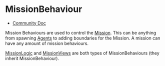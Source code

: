 # MissionBehaviour

- [Community Doc](https://docs.bannerlordmodding.com/_csharp-api/mountandblade/missionbehaviour/)

Mission Behaviours are used to control the [Mission](/modding/missions/). This can be anything from spawning [Agents](/modding/agents/) to adding boundaries for the Mission. A mission can have any amount of mission behaviours.

[MissionLogic](/modding/missionlogic/) and [MissionViews](/modding/mission_views/) are both types of MissionBehaviours (they inherit MissionBehaviour).
